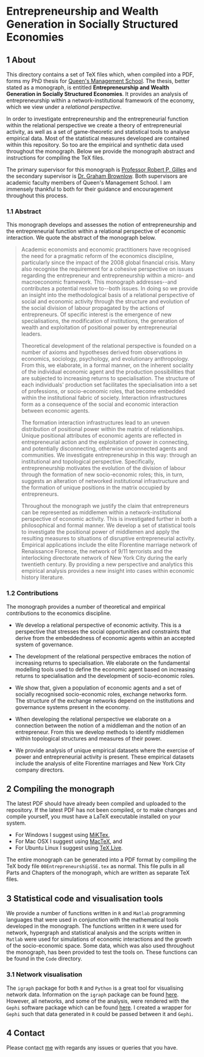 # Entrepreneurship and Wealth Generation in Socially Structured Economies

## 1 About

This directory contains a set of TeX files which, when compiled into a PDF, forms my PhD thesis for [Queen's Management School](http://www.qub.ac.uk/mgt/). The thesis, better stated as a monograph, is entitled **Entrepreneurship and Wealth Generation in Socially Structured Economies**. It provides an analysis of entrepreneurship within a network-institutional framework of the economy, which we view under a _relational perspective_. 

In order to investigate entrepreneurship and the entrepreneurial function within the relational perspective we create a theory of entrepreneurial activity, as well as a set of game-theoretic and statistical tools to analyse empirical data. Most of the statistical measures developed are contained within this repository. So too are the empirical and synthetic data used throughout the monograph. Below we provide the monograph abstract and instructions for compiling the TeX files.

The primary supervisor for this monograph is [Professor Robert P. Gilles](http://pure.qub.ac.uk/portal/en/persons/rob-gilles(7284b4f5-80a4-4305-ab45-1510f0c2e9f9).html) and the secondary supervisor is [Dr. Graham Brownlow](http://pure.qub.ac.uk/portal/en/persons/graham-brownlow(50d55769-7b1e-480c-b551-fb5cf4725e15).html). Both supervisors are academic faculty members of Queen's Management School. I am immensely thankful to both for their guidance and encouragement throughout this process.

### 1.1 Abstract

This monograph develops and assesses the notion of entrepreneurship and the entrepreneurial function within a relational perspective of economic interaction. We quote the abstract of the monograph below.

> Academic economists and economic practitioners have recognised the need for a pragmatic reform of the economics discipline, particularly since the impact of the 2008 global financial crisis. Many also recognise the requirement for a cohesive perspective on issues regarding the entrepreneur and entrepreneurship within a micro- and macroeconomic framework. This monograph addresses--and contributes a potential resolve to--both issues. In doing so we provide an insight into the methodological basis of a relational perspective of social and economic activity through the structure and evolution of the social division of labour propagated by the actions of entrepreneurs. Of specific interest is the emergence of new specialisations, the modification of institutions, the generation of wealth and exploitation of positional power by entrepreneurial leaders.
>
> Theoretical development of the relational perspective is founded on a number of axioms and hypotheses derived from observations in economics, sociology, psychology, and evolutionary anthropology. From this, we elaborate, in a formal manner, on the inherent sociality of the individual economic agent and the production possibilities that are subjected to increasing returns to specialisation. The structure of each individuals' production set facilitates the specialisation into a set of professions, or socio-economic roles, that become embedded within the institutional fabric of society. Interaction infrastructures form as a consequence of the social and economic interaction between economic agents.
>
> The formation interaction infrastructures lead to an uneven distribution of positional power within the matrix of relationships. Unique positional attributes of economic agents are reflected in entrepreneurial action and the exploitation of power in connecting, and potentially disconnecting, otherwise unconnected agents and communities. We investigate entrepreneurship in this way: through an institutional and topological perspective. Specifically, entrepreneurship motivates the evolution of the division of labour through the formation of new socio-economic roles; this, in turn, suggests an alteration of networked institutional infrastructure and the formation of unique positions in the matrix occupied by entrepreneurs.
>
> Throughout the monograph we justify the claim that entrepreneurs can be represented as middlemen within a network-institutional perspective of economic activity. This is investigated further in both a philosophical and formal manner. We develop a set of statistical tools to investigate the positional power of middlemen and apply the resulting measures to situations of disruptive entrepreneurial activity. Empirical applications include the elite Florentine marriage network of Renaissance Florence, the network of 9/11 terrorists and the interlocking directorate network of New York City during the early twentieth century. By providing a new perspective and analytics this empirical analysis provides a new insight into cases within economic history literature.

### 1.2 Contributions

The monograph provides a number of theoretical and empirical contributions to the economics discipline.

* We develop a relational perspective of economic activity. This is a perspective that stresses the social opportunities and constraints that derive from the embeddedness of economic agents within an accepted system of governance.

* The development of the relational perspective embraces the notion of increasing returns to specialisation. We elaborate on the fundamental modelling tools used to define the economic agent based on increasing returns to specialisation and the development of socio-economic roles.

* We show that, given a population of economic agents and a set of socially recognised socio-economic roles, exchange networks form. The structure of the exchange networks depend on the institutions and governance systems present in the economy.

* When developing the relational perspective we elaborate on a connection between the notion of a middleman and the notion of an entrepreneur. From this we develop methods to identify middlemen within topological structures and measures of their power.

* We provide analysis of unique empirical datasets where the exercise of power and entrepreneurial activity is present. These empirical datasets include the analysis of elite Florentine marriages and New York City company directors.

## 2 Compiling the monograph

The latest PDF should have already been compiled and uploaded to the repository. If the latest PDF has not been compiled, or to make changes and compile yourself, you must have a LaTeX executable installed on your system. 

* For Windows I suggest using [MiKTex](http://miktex.org/download),
* For Mac OSX I suggest using [MacTeX](https://tug.org/mactex/), and
* For Ubuntu Linux I suggest using [TeX Live](https://help.ubuntu.com/community/LaTeX).

The entire monograph can be generated into a PDF format by compiling the TeX body file `00EntrepreneurshipSSE.tex` as normal. This file pulls in all Parts and Chapters of the monograph, which are written as separate TeX files.

## 3 Statistical code and visualisation tools

We provide a number of functions written in `R` and `Matlab` programming languages that were used in conjunction with the mathematical tools developed in the monograph. The functions written in `R` were used for network, hypergraph and statistical analysis and the scripts written in `Matlab` were used for simulations of economic interactions and the growth of the socio-economic space. Some data, which was also used throughout the monograph, has been provided to test the tools on. These functions can be found in the `Code` directory.

### 3.1 Network visualisation

The `igraph` package for both `R` and `Python` is a great tool for visualising network data. Information on the `igraph` package can be found [here](http://igraph.org/redirect.html). However, all networks, and some of the analysis, were rendered with the `Gephi` software package which can be found [here](https://gephi.org/). I created a wrapper for `Gephi` such that data generated in `R` could be passed between it and `Gephi`.

## 4 Contact

Please contact [me](mailto:sims.owen@gmail.com) with regards any issues or queries that you have.